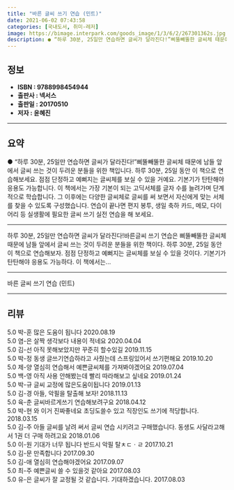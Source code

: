 ```yaml
---
title: "바른 글씨 쓰기 연습 (민트)"
date: 2021-06-02 07:43:58
categories: [국내도서, 취미-레저]
image: https://bimage.interpark.com/goods_image/1/3/6/2/267301362s.jpg
description: ● “하루 30분, 25일만 연습하면 글씨가 달라진다!”삐뚤빼뚤한 글씨체 때문에 남들 앞에서 글씨 쓰는 것이 두려운 분들을 위한 책입니다. 하루 30분, 25일 동안 이 책으로 연습해보세요. 점점 단정하고 예뻐지는 글씨체를 보실 수 있을 거예요. 기본기가 탄탄해야 응용도 가능합니다.
---
```


## **정보**

- **ISBN : 9788998454944**
- **출판사 : 넥서스**
- **출판일 : 20170510**
- **저자 : 윤혜진**

------



## **요약**

●  “하루 30분, 25일만 연습하면 글씨가 달라진다!”삐뚤빼뚤한 글씨체 때문에 남들 앞에서 글씨 쓰는 것이 두려운 분들을 위한 책입니다. 하루 30분, 25일 동안 이 책으로 연습해보세요. 점점 단정하고 예뻐지는 글씨체를 보실 수 있을 거예요. 기본기가 탄탄해야 응용도 가능합니다. 이 책에서는 가장 기본이 되는 고딕서체를 글자 수를 늘려가며 단계적으로 학습합니다. 그 이후에는 다양한 글씨체로 글씨를 써 보면서 자신에게 맞는 서체를 찾을 수 있도록 구성했습니다. 연습이 끝나면 편지 봉투, 생일 축하 카드, 메모, 다이어리 등 실생활에 필요한 글씨 쓰기 실전 연습을 해 보세요.

------

하루 30분, 25일만 연습하면 글씨가 달라진다!바른글씨 쓰기 연습은 삐뚤빼뚤한 글씨체 때문에 남들 앞에서 글씨 쓰는 것이 두려운 분들을 위한 책이다. 하루 30분, 25일 동안 이 책으로 연습해보자. 점점 단정하고 예뻐지는 글씨체를 보실 수 있을 것이다. 기본기가 탄탄해야 응용도 가능하다. 이 책에서는... 

------


바른 글씨 쓰기 연습 (민트) 

------


## **리뷰** 

5.0 박-훈 많은 도움이 됩니다 2020.08.19 <br/>5.0 염-은 살짝 생각보다 내용이 적네요  2020.04.04 <br/>5.0 김-선 아직 못해보았지만 꾸준히 할수있길 2019.11.15 <br/>5.0 박-정 동생 글쓰기연습하라고 사줬는데
스프링있어서 쓰기편해요 2019.10.20 <br/>5.0 제-양 열심히 연습해서 예쁜글씨체를 가져봐야겠어요 2019.07.04 <br/>5.0 백-영 아직 사용 안해봤는데 빨리 따라해보고 싶네요 2019.01.24 <br/>5.0 박-규 글씨 교정에 많은도움이됩니다 2019.01.13 <br/>5.0 김-경 아들, 악필을 탈출해 보자! 2018.11.13 <br/>5.0 육-춘 글씨바르게쓰기 연습해보려구요 2018.04.12 <br/>5.0 박-현 와 이거 진짜좋네요 초딩도쓸수 있고 직장인도 쓰기에 적당합니다. 2018.03.15 <br/>5.0 김-주 아들 글씨를 날려 써서 글씨 연습 시키려고 구매했습니다. 동생도 사달라고해서 1권 더 구매 하려고요  2018.01.06 <br/>5.0 이-원 기대가 너무 됩니다 반드시 악필 탈ㅊㄷㆍㄹ 2017.10.21 <br/>5.0 김-문 만족합니다 2017.09.30 <br/>5.0 김-애 열심히 연습해야겠어요 2017.09.07 <br/>5.0 최-주 예쁜글씨 쓸 수 있을것 같아요  2017.08.03 <br/>5.0 유-은 글씨가 잘 교정될 것 같습니다. 기대하겠습니다. 2017.08.03 <br/>